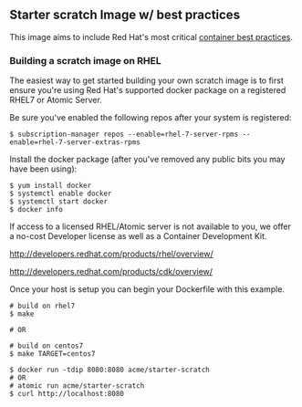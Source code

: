 ## Starter scratch Image w/ best practices 
This image aims to include Red Hat's most critical [container best practices](http://docs.projectatomic.io/container-best-practices/).

### Building a scratch image on RHEL
The easiest way to get started building your own scratch image is to first ensure you're using Red Hat's supported docker package on a registered RHEL7 or Atomic Server.

Be sure you've enabled the following repos after your system is registered:
```shell
$ subscription-manager repos --enable=rhel-7-server-rpms --enable=rhel-7-server-extras-rpms
```
Install the docker package (after you've removed any public bits you may have been using):
```shell
$ yum install docker
$ systemctl enable docker
$ systemctl start docker
$ docker info
```
If access to a licensed RHEL/Atomic server is not available to you, we offer a no-cost Developer license as well as a Container Development Kit.

http://developers.redhat.com/products/rhel/overview/  

http://developers.redhat.com/products/cdk/overview/

Once your host is setup you can begin your Dockerfile with this example.
```shell
# build on rhel7
$ make

# OR

# build on centos7
$ make TARGET=centos7
```
```shell
$ docker run -tdip 8080:8080 acme/starter-scratch
# OR
# atomic run acme/starter-scratch
$ curl http://localhost:8080
```
